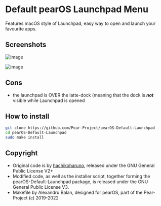 # Default pearOS Launchpad Menu
Features macOS style of Launchpad, easy way to open and launch your favourite apps.

## Screenshots
![image](https://user-images.githubusercontent.com/72302254/153732982-1d604462-e381-45ae-b95b-f39985866e44.png)

![image](https://user-images.githubusercontent.com/72302254/153732992-4a0ce188-99fb-4d6e-b608-79baa852c367.png)



## Cons
* the launchpad is OVER the latte-dock (meaning that the dock is <b><i>not</i></b> visible while Launchpad is opened

## How to install
```sh
git clone https://github.com/Pear-Project/pearOS-Default-Launchpad
cd pearOS-Default-Launchpad
sudo make install
```

## Copyright
* Original code is by [hachikoharuno](https://github.com/hachikoharuno/), released under the GNU General Public License V2+
* Modified code, as well as the installer script, together forming the pearOS-Default-Launchpad package, is released under the GNU General Public License V3.
* Makefile by Alexandru Balan, designed for pearOS, part of the Pear-Project (c) 2019-2022
